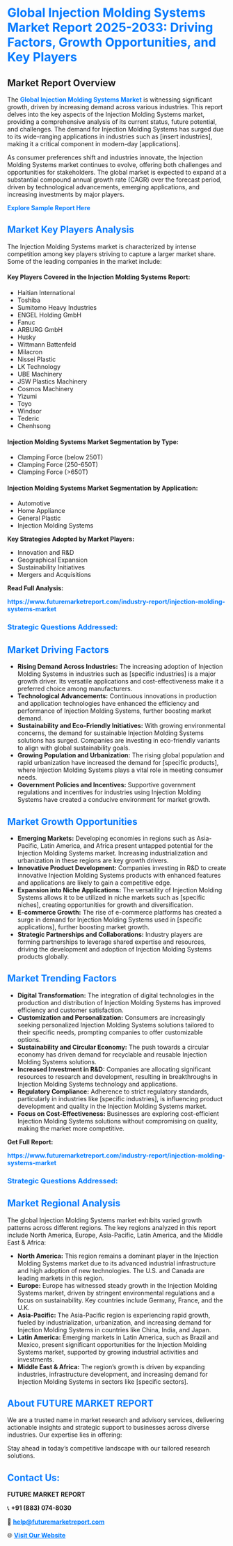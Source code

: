 <h1 style="color: #007BFF;">Global Injection Molding Systems Market Report 2025-2033: Driving Factors, Growth Opportunities, and Key Players</h1>

<section id="overview">
<h2>Market Report Overview</h2>
<p>The <a href="https://www.futuremarketreport.com/industry-report/injection-molding-systems-market" style="color: #007BFF; text-decoration: none;"><strong>Global Injection Molding Systems Market</strong></a> is witnessing significant growth, driven by increasing demand across various industries. This report delves into the key aspects of the Injection Molding Systems market, providing a comprehensive analysis of its current status, future potential, and challenges. The demand for Injection Molding Systems has surged due to its wide-ranging applications in industries such as [insert industries], making it a critical component in modern-day [applications].</p>
<p>As consumer preferences shift and industries innovate, the Injection Molding Systems market continues to evolve, offering both challenges and opportunities for stakeholders. The global market is expected to expand at a substantial compound annual growth rate (CAGR) over the forecast period, driven by technological advancements, emerging applications, and increasing investments by major players.</p>
</section>

<section id="overview">
<p><a href="https://www.futuremarketreport.com/request-sample/reportId=128739" style="color: #007BFF; text-decoration: none;"><strong>Explore Sample Report Here</strong></a></p>
</section>

<section id="key-players">
<h2 style="color: #007BFF;">Market Key Players Analysis</h2>
<p>The Injection Molding Systems market is characterized by intense competition among key players striving to capture a larger market share. Some of the leading companies in the market include:</p>
<h4>Key Players Covered in the Injection Molding Systems Report:</h4>
<ul><li>Haitian International</li><li>Toshiba</li><li>Sumitomo Heavy Industries</li><li>ENGEL Holding GmbH</li><li>Fanuc</li><li>ARBURG GmbH</li><li>Husky</li><li>Wittmann Battenfeld</li><li>Milacron</li><li>Nissei Plastic</li><li>LK Technology</li><li>UBE Machinery</li><li>JSW Plastics Machinery</li><li>Cosmos Machinery</li><li>Yizumi</li><li>Toyo</li><li>Windsor</li><li>Tederic</li><li>Chenhsong</li></ul>
<h4>Injection Molding Systems Market Segmentation by Type:</h4>
<ul><li>Clamping Force (below 250T)</li><li>Clamping Force (250-650T)</li><li>Clamping Force (&gt;650T)</li></ul>

<h4>Injection Molding Systems Market Segmentation by Application:</h4>
<ul><li>Automotive</li><li>Home Appliance</li><li>General Plastic</li><li>Injection Molding Systems</li></ul>
<p><strong>Key Strategies Adopted by Market Players:</strong></p>
<ul>
<li>Innovation and R&D</li>
<li>Geographical Expansion</li>
<li>Sustainability Initiatives</li>
<li>Mergers and Acquisitions</li>
</ul>
</section>

<section>
<p><strong>Read Full Analysis: </strong></p><a href="https://www.futuremarketreport.com/industry-report/injection-molding-systems-market" style="color: #007BFF; text-decoration: none;"><strong>https://www.futuremarketreport.com/industry-report/injection-molding-systems-market</strong></a>
<h3 style="color: #007BFF;">Strategic Questions Addressed:</h3>
</section>

<section id="driving-factors">
<h2 style="color: #007BFF;">Market Driving Factors</h2>
<ul>
<li><strong>Rising Demand Across Industries:</strong> The increasing adoption of Injection Molding Systems in industries such as [specific industries] is a major growth driver. Its versatile applications and cost-effectiveness make it a preferred choice among manufacturers.</li>
<li><strong>Technological Advancements:</strong> Continuous innovations in production and application technologies have enhanced the efficiency and performance of Injection Molding Systems, further boosting market demand.</li>
<li><strong>Sustainability and Eco-Friendly Initiatives:</strong> With growing environmental concerns, the demand for sustainable Injection Molding Systems solutions has surged. Companies are investing in eco-friendly variants to align with global sustainability goals.</li>
<li><strong>Growing Population and Urbanization:</strong> The rising global population and rapid urbanization have increased the demand for [specific products], where Injection Molding Systems plays a vital role in meeting consumer needs.</li>
<li><strong>Government Policies and Incentives:</strong> Supportive government regulations and incentives for industries using Injection Molding Systems have created a conducive environment for market growth.</li>
</ul>
</section>

<section id="growth-opportunities">
<h2 style="color: #007BFF;">Market Growth Opportunities</h2>
<ul>
<li><strong>Emerging Markets:</strong> Developing economies in regions such as Asia-Pacific, Latin America, and Africa present untapped potential for the Injection Molding Systems market. Increasing industrialization and urbanization in these regions are key growth drivers.</li>
<li><strong>Innovative Product Development:</strong> Companies investing in R&D to create innovative Injection Molding Systems products with enhanced features and applications are likely to gain a competitive edge.</li>
<li><strong>Expansion into Niche Applications:</strong> The versatility of Injection Molding Systems allows it to be utilized in niche markets such as [specific niches], creating opportunities for growth and diversification.</li>
<li><strong>E-commerce Growth:</strong> The rise of e-commerce platforms has created a surge in demand for Injection Molding Systems used in [specific applications], further boosting market growth.</li>
<li><strong>Strategic Partnerships and Collaborations:</strong> Industry players are forming partnerships to leverage shared expertise and resources, driving the development and adoption of Injection Molding Systems products globally.</li>
</ul>
</section>

<section id="trending-factors">
<h2 style="color: #007BFF;">Market Trending Factors</h2>
<ul>
<li><strong>Digital Transformation:</strong> The integration of digital technologies in the production and distribution of Injection Molding Systems has improved efficiency and customer satisfaction.</li>
<li><strong>Customization and Personalization:</strong> Consumers are increasingly seeking personalized Injection Molding Systems solutions tailored to their specific needs, prompting companies to offer customizable options.</li>
<li><strong>Sustainability and Circular Economy:</strong> The push towards a circular economy has driven demand for recyclable and reusable Injection Molding Systems solutions.</li>
<li><strong>Increased Investment in R&D:</strong> Companies are allocating significant resources to research and development, resulting in breakthroughs in Injection Molding Systems technology and applications.</li>
<li><strong>Regulatory Compliance:</strong> Adherence to strict regulatory standards, particularly in industries like [specific industries], is influencing product development and quality in the Injection Molding Systems market.</li>
<li><strong>Focus on Cost-Effectiveness:</strong> Businesses are exploring cost-efficient Injection Molding Systems solutions without compromising on quality, making the market more competitive.</li>
</ul>
</section>

<section>
<p><strong>Get Full Report: </strong></p><a href="https://www.futuremarketreport.com/industry-report/injection-molding-systems-market" style="color: #007BFF; text-decoration: none;"><strong>https://www.futuremarketreport.com/industry-report/injection-molding-systems-market</strong></a>
<h3 style="color: #007BFF;">Strategic Questions Addressed:</h3>
</section>


<section id="regional-analysis">
<h2 style="color: #007BFF;">Market Regional Analysis</h2>
<p>The global Injection Molding Systems market exhibits varied growth patterns across different regions. The key regions analyzed in this report include North America, Europe, Asia-Pacific, Latin America, and the Middle East & Africa:</p>
<ul>
<li><strong>North America:</strong> This region remains a dominant player in the Injection Molding Systems market due to its advanced industrial infrastructure and high adoption of new technologies. The U.S. and Canada are leading markets in this region.</li>
<li><strong>Europe:</strong> Europe has witnessed steady growth in the Injection Molding Systems market, driven by stringent environmental regulations and a focus on sustainability. Key countries include Germany, France, and the U.K.</li>
<li><strong>Asia-Pacific:</strong> The Asia-Pacific region is experiencing rapid growth, fueled by industrialization, urbanization, and increasing demand for Injection Molding Systems in countries like China, India, and Japan.</li>
<li><strong>Latin America:</strong> Emerging markets in Latin America, such as Brazil and Mexico, present significant opportunities for the Injection Molding Systems market, supported by growing industrial activities and investments.</li>
<li><strong>Middle East & Africa:</strong> The region’s growth is driven by expanding industries, infrastructure development, and increasing demand for Injection Molding Systems in sectors like [specific sectors].</li>
</ul>
</section>

<footer>
<h2 style="color: #007BFF;">About FUTURE MARKET REPORT</h2>
<p>We are a trusted name in market research and advisory services, delivering actionable insights and strategic support to businesses across diverse industries. Our expertise lies in offering:</p>

<p>Stay ahead in today’s competitive landscape with our tailored research solutions.</p>

<h2 style="color: #007BFF;">Contact Us:</h2>
<p><strong>FUTURE MARKET REPORT</strong></p>
<p>📞 <strong>+91 (883) 074-8030</strong></p>
<p>📧 <strong><a href="mailto:help@futuremarketreport.com" style="color: #007BFF;">help@futuremarketreport.com</a></strong></p>
<p>🌐 <strong><a href="https://www.futuremarketreport.com/" style="color: #007BFF;">Visit Our Website</a></strong></p>
</footer>